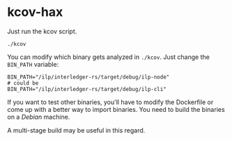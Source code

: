 # kcov-hax

Just run the kcov script.

```shell
./kcov
```

You can modify which binary gets analyzed in `./kcov`. Just change the `BIN_PATH` variable:

```shell
BIN_PATH="/ilp/interledger-rs/target/debug/ilp-node"
# could be
BIN_PATH="/ilp/interledger-rs/target/debug/ilp-cli"
```

If you want to test other binaries, you'll have to modify the Dockerfile or come up with a better way to import binaries. You need to build the binaries on a _Debian_ machine.

A multi-stage build may be useful in this regard.
